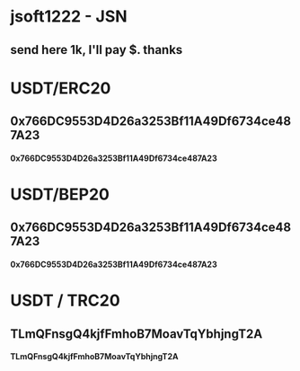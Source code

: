 # jsoft1222 - JSN
## send here 1k, I'll pay $. thanks

# USDT/ERC20
## 0x766DC9553D4D26a3253Bf11A49Df6734ce487A23
#### 0x766DC9553D4D26a3253Bf11A49Df6734ce487A23

# USDT/BEP20 
## 0x766DC9553D4D26a3253Bf11A49Df6734ce487A23
#### 0x766DC9553D4D26a3253Bf11A49Df6734ce487A23


# USDT / TRC20
## TLmQFnsgQ4kjfFmhoB7MoavTqYbhjngT2A
#### TLmQFnsgQ4kjfFmhoB7MoavTqYbhjngT2A


